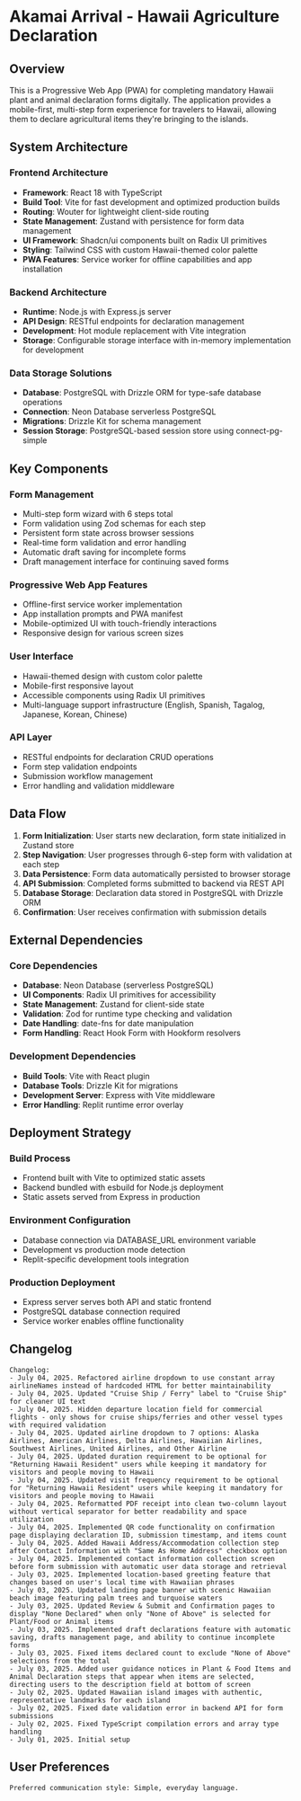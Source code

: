 # Akamai Arrival - Hawaii Agriculture Declaration

## Overview

This is a Progressive Web App (PWA) for completing mandatory Hawaii plant and animal declaration forms digitally. The application provides a mobile-first, multi-step form experience for travelers to Hawaii, allowing them to declare agricultural items they're bringing to the islands.

## System Architecture

### Frontend Architecture
- **Framework**: React 18 with TypeScript
- **Build Tool**: Vite for fast development and optimized production builds
- **Routing**: Wouter for lightweight client-side routing
- **State Management**: Zustand with persistence for form data management
- **UI Framework**: Shadcn/ui components built on Radix UI primitives
- **Styling**: Tailwind CSS with custom Hawaii-themed color palette
- **PWA Features**: Service worker for offline capabilities and app installation

### Backend Architecture
- **Runtime**: Node.js with Express.js server
- **API Design**: RESTful endpoints for declaration management
- **Development**: Hot module replacement with Vite integration
- **Storage**: Configurable storage interface with in-memory implementation for development

### Data Storage Solutions
- **Database**: PostgreSQL with Drizzle ORM for type-safe database operations
- **Connection**: Neon Database serverless PostgreSQL
- **Migrations**: Drizzle Kit for schema management
- **Session Storage**: PostgreSQL-based session store using connect-pg-simple

## Key Components

### Form Management
- Multi-step form wizard with 6 steps total
- Form validation using Zod schemas for each step
- Persistent form state across browser sessions
- Real-time form validation and error handling
- Automatic draft saving for incomplete forms
- Draft management interface for continuing saved forms

### Progressive Web App Features
- Offline-first service worker implementation
- App installation prompts and PWA manifest
- Mobile-optimized UI with touch-friendly interactions
- Responsive design for various screen sizes

### User Interface
- Hawaii-themed design with custom color palette
- Mobile-first responsive layout
- Accessible components using Radix UI primitives
- Multi-language support infrastructure (English, Spanish, Tagalog, Japanese, Korean, Chinese)

### API Layer
- RESTful endpoints for declaration CRUD operations
- Form step validation endpoints
- Submission workflow management
- Error handling and validation middleware

## Data Flow

1. **Form Initialization**: User starts new declaration, form state initialized in Zustand store
2. **Step Navigation**: User progresses through 6-step form with validation at each step
3. **Data Persistence**: Form data automatically persisted to browser storage
4. **API Submission**: Completed forms submitted to backend via REST API
5. **Database Storage**: Declaration data stored in PostgreSQL with Drizzle ORM
6. **Confirmation**: User receives confirmation with submission details

## External Dependencies

### Core Dependencies
- **Database**: Neon Database (serverless PostgreSQL)
- **UI Components**: Radix UI primitives for accessibility
- **State Management**: Zustand for client-side state
- **Validation**: Zod for runtime type checking and validation
- **Date Handling**: date-fns for date manipulation
- **Form Handling**: React Hook Form with Hookform resolvers

### Development Dependencies
- **Build Tools**: Vite with React plugin
- **Database Tools**: Drizzle Kit for migrations
- **Development Server**: Express with Vite middleware
- **Error Handling**: Replit runtime error overlay

## Deployment Strategy

### Build Process
- Frontend built with Vite to optimized static assets
- Backend bundled with esbuild for Node.js deployment
- Static assets served from Express in production

### Environment Configuration
- Database connection via DATABASE_URL environment variable
- Development vs production mode detection
- Replit-specific development tools integration

### Production Deployment
- Express server serves both API and static frontend
- PostgreSQL database connection required
- Service worker enables offline functionality

## Changelog

```
Changelog:
- July 04, 2025. Refactored airline dropdown to use constant array airlineNames instead of hardcoded HTML for better maintainability
- July 04, 2025. Updated "Cruise Ship / Ferry" label to "Cruise Ship" for cleaner UI text
- July 04, 2025. Hidden departure location field for commercial flights - only shows for cruise ships/ferries and other vessel types with required validation
- July 04, 2025. Updated airline dropdown to 7 options: Alaska Airlines, American Airlines, Delta Airlines, Hawaiian Airlines, Southwest Airlines, United Airlines, and Other Airline
- July 04, 2025. Updated duration requirement to be optional for "Returning Hawaii Resident" users while keeping it mandatory for visitors and people moving to Hawaii  
- July 04, 2025. Updated visit frequency requirement to be optional for "Returning Hawaii Resident" users while keeping it mandatory for visitors and people moving to Hawaii
- July 04, 2025. Reformatted PDF receipt into clean two-column layout without vertical separator for better readability and space utilization
- July 04, 2025. Implemented QR code functionality on confirmation page displaying declaration ID, submission timestamp, and items count
- July 04, 2025. Added Hawaii Address/Accommodation collection step after Contact Information with "Same As Home Address" checkbox option
- July 04, 2025. Implemented contact information collection screen before form submission with automatic user data storage and retrieval
- July 03, 2025. Implemented location-based greeting feature that changes based on user's local time with Hawaiian phrases
- July 03, 2025. Updated landing page banner with scenic Hawaiian beach image featuring palm trees and turquoise waters
- July 03, 2025. Updated Review & Submit and Confirmation pages to display "None Declared" when only "None of Above" is selected for Plant/Food or Animal items
- July 03, 2025. Implemented draft declarations feature with automatic saving, drafts management page, and ability to continue incomplete forms
- July 03, 2025. Fixed items declared count to exclude "None of Above" selections from the total
- July 03, 2025. Added user guidance notices in Plant & Food Items and Animal Declaration steps that appear when items are selected, directing users to the description field at bottom of screen
- July 02, 2025. Updated Hawaiian island images with authentic, representative landmarks for each island
- July 02, 2025. Fixed date validation error in backend API for form submissions
- July 02, 2025. Fixed TypeScript compilation errors and array type handling
- July 01, 2025. Initial setup
```

## User Preferences

```
Preferred communication style: Simple, everyday language.
```